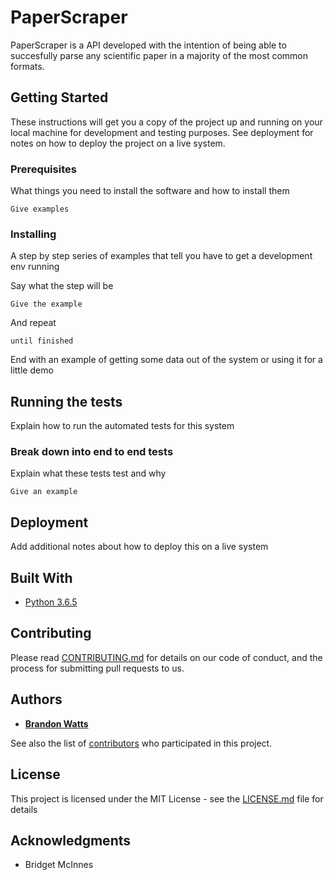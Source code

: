 # PaperScraper

PaperScraper is a API developed with the intention of being able to succesfully parse any scientific paper in a majority of the most common formats.

## Getting Started

These instructions will get you a copy of the project up and running on your local machine for development and testing purposes. See deployment for notes on how to deploy the project on a live system.

### Prerequisites

What things you need to install the software and how to install them

```
Give examples
```

### Installing

A step by step series of examples that tell you have to get a development env running

Say what the step will be

```
Give the example
```

And repeat

```
until finished
```

End with an example of getting some data out of the system or using it for a little demo

## Running the tests

Explain how to run the automated tests for this system

### Break down into end to end tests

Explain what these tests test and why

```
Give an example
```

## Deployment

Add additional notes about how to deploy this on a live system

## Built With

* [Python 3.6.5](https://www.python.org)

## Contributing

Please read [CONTRIBUTING.md]() for details on our code of conduct, and the process for submitting pull requests to us.

## Authors

* [**Brandon Watts**](https://github.com/brandonwatts)

See also the list of [contributors](https://github.com/NanoNLP/PaperScraper/graphs/contributors) who participated in this project.

## License

This project is licensed under the MIT License - see the [LICENSE.md](https://github.com/NanoNLP/PaperScraper/blob/master/LICENSE) file for details

## Acknowledgments

* Bridget McInnes
